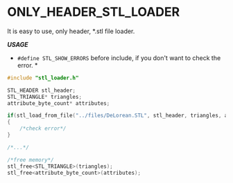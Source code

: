 # ONLY_HEADER_STL_LOADER
It is easy to use, only header, *.stl file loader.

***USAGE***

* `#define STL_SHOW_ERRORS` before include, if you don't want to check the error. *

```c++
#include "stl_loader.h"

STL_HEADER stl_header;
STL_TRIANGLE* triangles;
attribute_byte_count* attributes;

if(stl_load_from_file("../files/DeLorean.STL", stl_header, triangles, attributes))
{
    /*check error*/
}

/*...*/

/*free memory*/
stl_free<STL_TRIANGLE>(triangles);
stl_free<attribute_byte_count>(attributes);

```